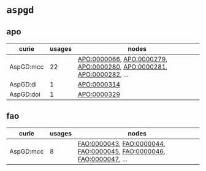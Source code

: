 # `aspgd`

## apo

| curie     |   usages | nodes                                                                                                                                                                                                                                                                                                      |
|-----------|----------|------------------------------------------------------------------------------------------------------------------------------------------------------------------------------------------------------------------------------------------------------------------------------------------------------------|
| AspGD:mcc |       22 | [APO:0000066](http://purl.obolibrary.org/obo/APO_0000066), [APO:0000279](http://purl.obolibrary.org/obo/APO_0000279), [APO:0000280](http://purl.obolibrary.org/obo/APO_0000280), [APO:0000281](http://purl.obolibrary.org/obo/APO_0000281), [APO:0000282](http://purl.obolibrary.org/obo/APO_0000282), ... |
| AspGD:di  |        1 | [APO:0000314](http://purl.obolibrary.org/obo/APO_0000314)                                                                                                                                                                                                                                                  |
| AspGD:doi |        1 | [APO:0000329](http://purl.obolibrary.org/obo/APO_0000329)                                                                                                                                                                                                                                                  |

## fao

| curie     |   usages | nodes                                                                                                                                                                                                                                                                                                      |
|-----------|----------|------------------------------------------------------------------------------------------------------------------------------------------------------------------------------------------------------------------------------------------------------------------------------------------------------------|
| AspGD:mcc |        8 | [FAO:0000043](http://purl.obolibrary.org/obo/FAO_0000043), [FAO:0000044](http://purl.obolibrary.org/obo/FAO_0000044), [FAO:0000045](http://purl.obolibrary.org/obo/FAO_0000045), [FAO:0000046](http://purl.obolibrary.org/obo/FAO_0000046), [FAO:0000047](http://purl.obolibrary.org/obo/FAO_0000047), ... |

